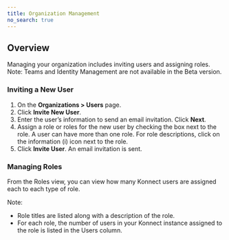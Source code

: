 ```yaml
---
title: Organization Management
no_search: true
---
```



## Overview
Managing your organization includes inviting users and assigning roles.
Note: Teams and Identity Management are not available in the Beta version. 

### Inviting a New User
1. On the **Organizations > Users** page. 
2. Click **Invite New User**. 
3. Enter the user’s information to send an email invitation. Click **Next**. 
4. Assign a role or roles for the new user by checking the box next to the role. A user can have more than one role. For role descriptions, click on the information (i) icon next to the role. 
5. Click **Invite User**. An email invitation is sent. 

### Managing Roles
From the Roles view, you can view how many Konnect users are assigned each to each type of role. 

Note:
* Role titles are listed along with a description of the role. 
* For each role, the number of users in your Konnect instance assigned to the role is listed in the Users column. 

